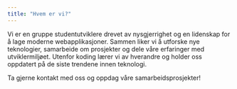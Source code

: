 ```yaml
---
title: "Hvem er vi?"
---
```


Vi er en gruppe studentutviklere drevet av nysgjerrighet og en lidenskap for å lage moderne webapplikasjoner. Sammen liker vi å utforske nye teknologier, samarbeide om prosjekter og dele våre erfaringer med utviklermiljøet. Utenfor koding lærer vi av hverandre og holder oss oppdatert på de siste trendene innen teknologi.

Ta gjerne kontakt med oss og oppdag våre samarbeidsprosjekter!